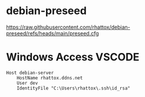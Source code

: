 # debian-preseed


https://raw.githubusercontent.com/rhattox/debian-preseed/refs/heads/main/preseed.cfg


# Windows Access VSCODE
```
Host debian-server
    HostName rhattox.ddns.net
    User dev
    IdentityFile "C:\Users\rhattox\.ssh\id_rsa"
```
